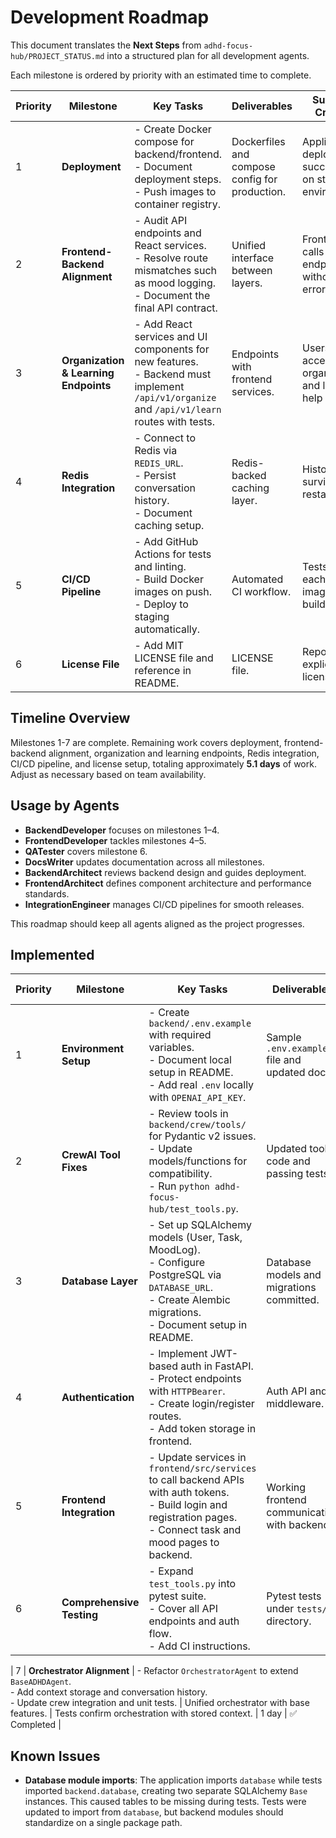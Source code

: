 # Development Roadmap

This document translates the **Next Steps** from `adhd-focus-hub/PROJECT_STATUS.md` into a structured plan for all development agents.

Each milestone is ordered by priority with an estimated time to complete.

| Priority | Milestone | Key Tasks | Deliverables | Success Criteria | Est. Time | Status |
|---------|----------|-----------|--------------|-----------------|-----------|--------|
| 1 | **Deployment** | - Create Docker compose for backend/frontend.<br>- Document deployment steps.<br>- Push images to container registry. | Dockerfiles and compose config for production. | Application deploys successfully on staging environment. | 1.5 days | ⏳ Pending |
| 2 | **Frontend-Backend Alignment** | - Audit API endpoints and React services.<br>- Resolve route mismatches such as mood logging.<br>- Document the final API contract. | Unified interface between layers. | Frontend calls all endpoints without errors. | 0.5 day | ⏳ Pending |
| 3 | **Organization & Learning Endpoints** | - Add React services and UI components for new features.<br>- Backend must implement `/api/v1/organize` and `/api/v1/learn` routes with tests. | Endpoints with frontend services. | Users access organization and learning help via UI. | 1 day | ⏳ Pending |
| 4 | **Redis Integration** | - Connect to Redis via `REDIS_URL`.<br>- Persist conversation history.<br>- Document caching setup. | Redis-backed caching layer. | History survives restarts. | 1 day | ⏳ Pending |
| 5 | **CI/CD Pipeline** | - Add GitHub Actions for tests and linting.<br>- Build Docker images on push.<br>- Deploy to staging automatically. | Automated CI workflow. | Tests run on each PR and images build. | 1 day | ⏳ Pending |
| 6 | **License File** | - Add MIT LICENSE file and reference in README. | LICENSE file. | Repository explicitly licensed. | 0.1 day | ⏳ Pending |
## Timeline Overview

Milestones 1-7 are complete. Remaining work covers deployment, frontend-backend alignment, organization and learning endpoints, Redis integration, CI/CD pipeline, and license setup, totaling approximately **5.1 days** of work. Adjust as necessary based on team availability.

## Usage by Agents

- **BackendDeveloper** focuses on milestones 1–4.
- **FrontendDeveloper** tackles milestones 4–5.
- **QATester** covers milestone 6.
- **DocsWriter** updates documentation across all milestones.
- **BackendArchitect** reviews backend design and guides deployment.
- **FrontendArchitect** defines component architecture and performance standards.
- **IntegrationEngineer** manages CI/CD pipelines for smooth releases.

This roadmap should keep all agents aligned as the project progresses.

## Implemented

| Priority | Milestone | Key Tasks | Deliverables | Success Criteria | Est. Time | Status |
|---------|----------|-----------|--------------|-----------------|-----------|-------|
| 1 | **Environment Setup** | - Create `backend/.env.example` with required variables.<br>- Document local setup in README.<br>- Add real `.env` locally with `OPENAI_API_KEY`. | Sample `.env.example` file and updated docs. | Backend runs with environment variables loaded. | 0.5 day | ✅ Completed |
| 2 | **CrewAI Tool Fixes** | - Review tools in `backend/crew/tools/` for Pydantic v2 issues.<br>- Update models/functions for compatibility.<br>- Run `python adhd-focus-hub/test_tools.py`. | Updated tool code and passing tests. | Test script outputs success for all tools. | 1 day | ✅ Completed |
| 3 | **Database Layer** | - Set up SQLAlchemy models (User, Task, MoodLog).<br>- Configure PostgreSQL via `DATABASE_URL`.<br>- Create Alembic migrations.<br>- Document setup in README. | Database models and migrations committed. | Migrations run without errors and tables created. | 2 days | ✅ Completed |
| 4 | **Authentication** | - Implement JWT-based auth in FastAPI.<br>- Protect endpoints with `HTTPBearer`.<br>- Create login/register routes.<br>- Add token storage in frontend. | Auth API and middleware. | Login and protected routes work with valid tokens. | 2 days | ✅ Completed |
| 5 | **Frontend Integration** | - Update services in `frontend/src/services` to call backend APIs with auth tokens.<br>- Build login and registration pages.<br>- Connect task and mood pages to backend. | Working frontend communicating with backend. | Users can authenticate and CRUD data from UI. | 2 days | ✅ Completed |
| 6 | **Comprehensive Testing** | - Expand `test_tools.py` into pytest suite.<br>- Cover all API endpoints and auth flow.<br>- Add CI instructions. | Pytest tests under `tests/` directory. | Test suite passes locally and in CI. | 1.5 days | ✅ Completed |

| 7 | **Orchestrator Alignment** | - Refactor `OrchestratorAgent` to extend `BaseADHDAgent`.<br>- Add context storage and conversation history.<br>- Update crew integration and unit tests. | Unified orchestrator with base features. | Tests confirm orchestration with stored context. | 1 day | ✅ Completed |
## Known Issues

- **Database module imports**: The application imports `database` while tests imported `backend.database`, creating two separate SQLAlchemy `Base` instances. This caused tables to be missing during tests. Tests were updated to import from `database`, but backend modules should standardize on a single package path.
